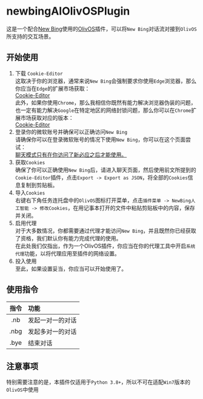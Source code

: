 # newbingAIOlivOSPlugin

这是一个配合[New Bing](https://www.bing.com/new)使用的[OlivOS](https://github.com/OlivOS-Team/OlivOS)插件，可以将`New Bing`对话流对接到`OlivOS`所支持的交互场景。

## 开始使用
1. 下载 `Cookie-Editor`  
   这取决于你的浏览器，通常来说`New Bing`会强制要求你使用`Edge`浏览器，那么你应当在`Edge`的扩展市场获取：  
   [Cookie-Editor](https://microsoftedge.microsoft.com/addons/detail/cookieeditor/neaplmfkghagebokkhpjpoebhdledlfi)  
   此外，如果你使用`Chrome`，那么我相信你既然有能力解决浏览器伪装的问题，也一定有能力解决`Google`在特定地区的网络封锁问题，那么你可以在`Chrome`扩展市场获取对应的版本：  
   [Cookie-Editor](https://chrome.google.com/webstore/detail/cookie-editor/hlkenndednhfkekhgcdicdfddnkalmdm)  
2. 登录你的微软账号并确保可以正确访问`New Bing`  
   请确保你可以在登录微软账号的情况下使用`New Bing`，你可以在这个页面尝试：  
   [聊天模式只有在你访问了新必应之后才能使用。](https://www.bing.com/search?q=Bing+AI&showconv=1)  
3. 获取`Cookies`  
   确保了你可以正确使用`New Bing`后，请进入聊天页面，然后使用前文所提到的`Cookie-Editor`插件，点击`Export -> Export as JSON`，将全部的`Cookies`信息复制到剪贴板。  
4. 导入`Cookies`  
   右键右下角任务连托盘中的`OlivOS`图标打开菜单，点击`插件菜单 -> NewBing人工智能 -> 修改Cookies`，在用记事本打开的文件中粘贴剪贴板中的内容，保存并关闭。  
5. 启用代理  
   对于大多数情况，你都需要通过代理才能访问`New Bing`，并且既然你已经获取了资格，我们默认你有能力完成代理的使用。  
   在此处我们仅指出，作为一个OlivOS插件，你应当在你的代理工具中开启`系统代理`功能，以将代理应用至插件的网络设置。  
6. 投入使用  
   至此，如果设置妥当，你应当可以开始使用了。  

## 使用指令
| 指令 | 功能 |
| :-: | :-- |
| .nb | 发起一对一的对话 |
| .nbg | 发起多对一的对话 |
| .bye | 结束对话 |

## 注意事项
特别需要注意的是，本插件仅适用于`Python 3.8+`，所以不可在适配`Win7`版本的`OlivOS`中使用
